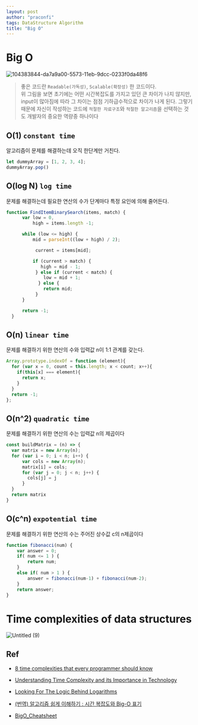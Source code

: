 ```yaml
---
layout: post
author: "praconfi"
tags: DataStructure Algorithm
title: "Big O"
---
```


# Big O

![104383844-da7a9a00-5573-11eb-9dcc-0233f0da48f6](https://user-images.githubusercontent.com/64571546/151695843-99ce20ed-87f0-48b4-920f-4ac6679f40f4.png)

> 좋은 코드란 `Readable(가독성)`, `Scalable(확장성)` 한 코드이다.  
위 그림을 보면 초기에는 어떤 시간복잡도를 가지고 있던 큰 차이가 나지 않지만, input이 많아짐에 따라 그 차이는 점점 기하급수적으로 차이가 나게 된다. 그렇기 때문에 자신이 작성하는 코드에 `적절한 자료구조`와 `적절한 알고리즘`을 선택하는 것도 개발자의 중요한 역량중 하나이다


## O(1) `constant time`

알고리즘이 문제를 해결하는데 오직 한단계만 거친다.

```js
let dummyArray = [1, 2, 3, 4];
dummyArray.pop()
```

## O(log N) `log time`

문제를 해결하는데 필요한 연산의 수가 단계마다 특정 요인에 의해 줄어든다.

```js
function FindItemBinarySearch(items, match) {
      var low = 0,
          high = items.length -1;

      while (low <= high) {
          mid = parseInt((low + high) / 2);

           current = items[mid];

          if (current > match) {
             high = mid - 1;
           } else if (current < match) {
              low = mid + 1;
            } else {
              return mid;
           }   
      }       

      return -1;
  }
```

## O(n) `linear time`

문제를 해결하기 위한 연산의 수와 입력값 n이 1:1 관계를 갖는다.

```js
Array.prototype.indexOf = function (element){
  for (var x = 0, count = this.length; x < count; x++){
    if(this[x] === element){
      return x;
    }
  }
  return -1;
};
```

## O(n^2) `quadratic time`

문제를 해결하기 위한 연산의 수는 입력값 n의 제곱이다

```js
const buildMatrix = (n) => {
  var matrix = new Array(n);
  for (var i = 0; i < n; i++) {
      var cols = new Array(n);
      matrix[i] = cols;
      for (var j = 0; j < n; j++) {
        cols[j] = j
      }
  }
  return matrix
}
```

## O(c^n) `expotential time`

문제를 해결하기 위한 연산의 수는 주어진 상수값 c의 n제곱이다

```js
function fibonacci(num) {
	var answer = 0;
	if( num <= 1 ) {
		return num;
	}
	else if( num > 1 ) {
		answer = fibonacci(num-1) + fibonacci(num-2);
	}
	return answer;
}
```

# Time complexities of data structures
![Untitled (9)](https://user-images.githubusercontent.com/64571546/104383931-fda54980-5573-11eb-84bb-0ae4fe98cb8c.png)

## Ref

- [8 time complexities that every programmer should know](https://adrianmejia.com/most-popular-algorithms-time-complexity-every-programmer-should-know-free-online-tutorial-course/)

- [Understanding Time Complexity and its Importance in Technology](https://medium.com/@abdurrafeymasood/understanding-time-complexity-and-its-importance-in-technology-8279f72d1c6a)

- [Looking For The Logic Behind Logarithms](https://medium.com/basecs/looking-for-the-logic-behind-logarithms-9e79d7666dda)


- [(번역) 알고리즘 쉽게 이해하기 : 시간 복잡도와 Big-O 표기](https://joshuajangblog.wordpress.com/2016/09/21/time_complexity_big_o_in_easy_explanation/)

- [BigO_Cheatsheet](../assets/BigO_Cheatsheet_Zero_To_Mastery_V1.01.pdf)


